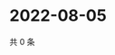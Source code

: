 # 2022-08-05

共 0 条

<!-- BEGIN WEIBO -->
<!-- 最后更新时间 Fri Aug 05 2022 06:15:33 GMT+0800 (China Standard Time) -->

<!-- END WEIBO -->
